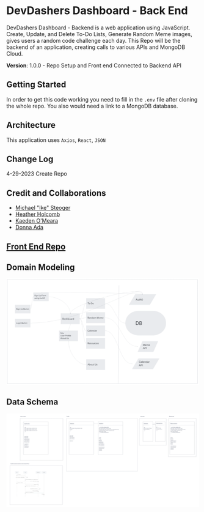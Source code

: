 # DevDashers Dashboard - Back End

 DevDashers Dashboard - Backend is a web application using JavaScript. Create, Update, and Delete To-Do Lists, Generate Random Meme images, gives users a random code challenge each day. This Repo will be the backend of an application, creating calls to various APIs and MongoDB Cloud.

**Version**: 1.0.0 - Repo Setup and Front end Connected to Backend API

## Getting Started

In order to get this code working you need to fill in the `.env` file after cloning the whole repo. You also would need a link to a MongoDB database.

## Architecture

This application uses `Axios`, `React`, `JSON`

## Change Log

4-29-2023 Create Repo

## Credit and Collaborations

- [Michael "Ike" Steoger](https://github.com/IkeSteoger)  
- [Heather Holcomb](https://github.com/holcombheather)  
- [Kaeden O'Meara](https://github.com/KaedenOC)  
- [Donna Ada](https://github.com/donnaada)

## [Front End Repo](https://github.com/DevDashers/dashboard-frontend)

## Domain Modeling

![Domain Modeling](./assets/DomainModeling.png)

## Data Schema

![Data Schema](./assets/DataSchema.png)
